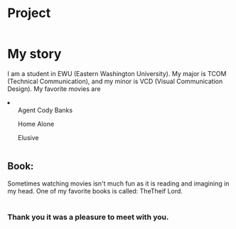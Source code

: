 # Project
<div class="box">
<img class="glasses"src="https://s3-us-west-2.amazonaws.com/s.cdpn.io/1183180/Screen%20Shot%202017-06-12%20at%202.10.47%20PM.png" alt="" /></div>

<h1>My story</h1>
<p>I am a student in EWU (Eastern Washington University). My major is TCOM (Technical Communication), and my minor is VCD (Visual Communication Design). My favorite movies are </p>

<li> <ol>Agent Cody Banks </ol> 
<ol>Home Alone </ol>
  <ol>Elusive </ol>
 </li>
<img class="smile"src="https://s3-us-west-2.amazonaws.com/s.cdpn.io/1183180/smiley-emoji03.jpg" alt="" />  

<h2>Book: </h2>
<div>Sometimes watching movies isn't much fun as it is reading and imagining in my head. One of my favorite books is called: TheTheif Lord. </div>
<img class="book"src="https://s3-us-west-2.amazonaws.com/s.cdpn.io/1183180/Screen%20Shot%202017-06-12%20at%202.23.19%20PM.png" alt="" />
<img class="pizza"src="https://s3-us-west-2.amazonaws.com/s.cdpn.io/1183180/9cbdff4a8a994efc35161bb9d23757c3.jpg" alt="" />
<h3>Thank you it was a pleasure to meet with you.</h3>

